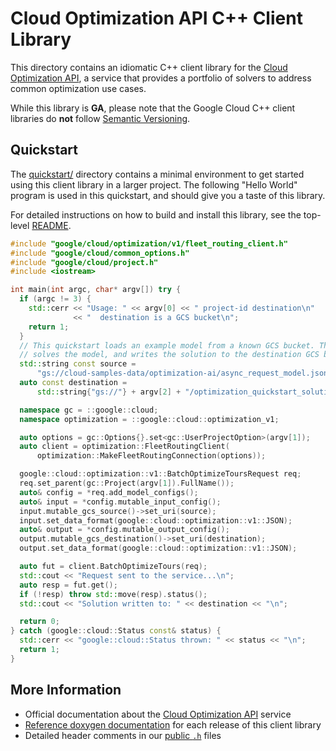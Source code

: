 # Cloud Optimization API C++ Client Library

This directory contains an idiomatic C++ client library for the
[Cloud Optimization API][cloud-service-root], a service that provides a
portfolio of solvers to address common optimization use cases.

While this library is **GA**, please note that the Google Cloud C++
client libraries do **not** follow [Semantic Versioning](https://semver.org/).

## Quickstart

The [quickstart/](quickstart/README.md) directory contains a minimal environment
to get started using this client library in a larger project. The following
"Hello World" program is used in this quickstart, and should give you a taste of
this library.

For detailed instructions on how to build and install this library, see the
top-level [README](/README.md#building-and-installing).

<!-- inject-quickstart-start -->

```cc
#include "google/cloud/optimization/v1/fleet_routing_client.h"
#include "google/cloud/common_options.h"
#include "google/cloud/project.h"
#include <iostream>

int main(int argc, char* argv[]) try {
  if (argc != 3) {
    std::cerr << "Usage: " << argv[0] << " project-id destination\n"
              << "  destination is a GCS bucket\n";
    return 1;
  }
  // This quickstart loads an example model from a known GCS bucket. The service
  // solves the model, and writes the solution to the destination GCS bucket.
  std::string const source =
      "gs://cloud-samples-data/optimization-ai/async_request_model.json";
  auto const destination =
      std::string{"gs://"} + argv[2] + "/optimization_quickstart_solution.json";

  namespace gc = ::google::cloud;
  namespace optimization = ::google::cloud::optimization_v1;

  auto options = gc::Options{}.set<gc::UserProjectOption>(argv[1]);
  auto client = optimization::FleetRoutingClient(
      optimization::MakeFleetRoutingConnection(options));

  google::cloud::optimization::v1::BatchOptimizeToursRequest req;
  req.set_parent(gc::Project(argv[1]).FullName());
  auto& config = *req.add_model_configs();
  auto& input = *config.mutable_input_config();
  input.mutable_gcs_source()->set_uri(source);
  input.set_data_format(google::cloud::optimization::v1::JSON);
  auto& output = *config.mutable_output_config();
  output.mutable_gcs_destination()->set_uri(destination);
  output.set_data_format(google::cloud::optimization::v1::JSON);

  auto fut = client.BatchOptimizeTours(req);
  std::cout << "Request sent to the service...\n";
  auto resp = fut.get();
  if (!resp) throw std::move(resp).status();
  std::cout << "Solution written to: " << destination << "\n";

  return 0;
} catch (google::cloud::Status const& status) {
  std::cerr << "google::cloud::Status thrown: " << status << "\n";
  return 1;
}
```

<!-- inject-quickstart-end -->

## More Information

- Official documentation about the [Cloud Optimization API][cloud-service-docs] service
- [Reference doxygen documentation][doxygen-link] for each release of this
  client library
- Detailed header comments in our [public `.h`][source-link] files

[cloud-service-docs]: https://cloud.google.com/optimization/docs
[cloud-service-root]: https://cloud.google.com/optimization
[doxygen-link]: https://cloud.google.com/cpp/docs/reference/optimization/latest/
[source-link]: https://github.com/googleapis/google-cloud-cpp/tree/main/google/cloud/optimization
